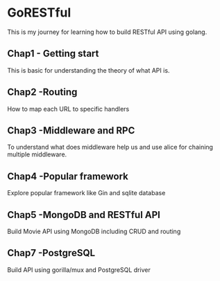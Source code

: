 # GoRESTful

This is my journey for learning how to build RESTful API using golang. 

## Chap1 - Getting start

This is basic for understanding the theory of what API is.

## Chap2 -Routing

How to map each URL to specific handlers

## Chap3 -Middleware and RPC

To understand what does middleware help us and use alice for chaining multiple middleware.

## Chap4 -Popular framework

Explore popular framework like Gin and sqlite database

## Chap5 -MongoDB and RESTful API

Build Movie API using MongoDB including CRUD and routing

## Chap7 -PostgreSQL

Build API using gorilla/mux and PostgreSQL driver

